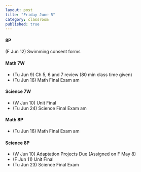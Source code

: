 ```yaml
---
layout: post
title: "Friday June 5"
category: classroom
published: true
---
```

#### 8P
(F Jun 12) Swimming consent forms 

#### Math 7W
* (Tu Jun 9) Ch 5, 6 and 7 review (80 min class time given)
* (Tu Jun 16) Math Final Exam am

#### Science 7W
* (W Jun 10) Unit Final
* (Tu Jun 24) Science Final Exam am

#### Math 8P
* (Tu Jun 16) Math Final Exam am

#### Science 8P
* (W Jun 10) Adaptation Projects Due (Assigned on F May 8)
* (F Jun 11) Unit Final
* (Tu Jun 23) Science Final Exam

